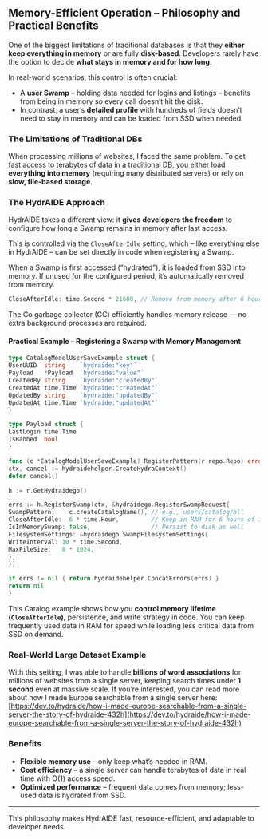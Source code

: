 ## Memory-Efficient Operation – Philosophy and Practical Benefits

One of the biggest limitations of traditional databases is that they **either keep everything in memory** or are fully **disk-based**. Developers rarely have the option to decide **what stays in memory and for how long**.

In real-world scenarios, this control is often crucial:

* A **user Swamp** – holding data needed for logins and listings – benefits from being in memory so every call doesn’t hit the disk.
* In contrast, a user’s **detailed profile** with hundreds of fields doesn’t need to stay in memory and can be loaded from SSD when needed.

### The Limitations of Traditional DBs

When processing millions of websites, I faced the same problem. To get fast access to terabytes of data in a traditional DB, you either load **everything into memory** (requiring many distributed servers) or rely on **slow, file-based storage**.

### The HydrAIDE Approach

HydrAIDE takes a different view: it **gives developers the freedom** to configure how long a Swamp remains in memory after last access.

This is controlled via the `CloseAfterIdle` setting, which – like everything else in HydrAIDE – can be set directly in code when registering a Swamp.

When a Swamp is first accessed (“hydrated”), it is loaded from SSD into memory. If unused for the configured period, it’s automatically removed from memory.

```go
CloseAfterIdle: time.Second * 21600, // Remove from memory after 6 hours idle
```

The Go garbage collector (GC) efficiently handles memory release — no extra background processes are required.

#### Practical Example – Registering a Swamp with Memory Management

```go
type CatalogModelUserSaveExample struct {
UserUUID  string    `hydraide:"key"`
Payload   *Payload  `hydraide:"value"`
CreatedBy string    `hydraide:"createdBy"`
CreatedAt time.Time `hydraide:"createdAt"`
UpdatedBy string    `hydraide:"updatedBy"`
UpdatedAt time.Time `hydraide:"updatedAt"`
}

type Payload struct {
LastLogin time.Time
IsBanned  bool
}

func (c *CatalogModelUserSaveExample) RegisterPattern(r repo.Repo) error {
ctx, cancel := hydraidehelper.CreateHydraContext()
defer cancel()

h := r.GetHydraidego()

errs := h.RegisterSwamp(ctx, &hydraidego.RegisterSwampRequest{
SwampPattern:    c.createCatalogName(), // e.g., users/catalog/all
CloseAfterIdle:  6 * time.Hour,         // Keep in RAM for 6 hours of inactivity
IsInMemorySwamp: false,                 // Persist to disk as well
FilesystemSettings: &hydraidego.SwampFilesystemSettings{
WriteInterval: 10 * time.Second,
MaxFileSize:   8 * 1024,
},
})

if errs != nil { return hydraidehelper.ConcatErrors(errs) }
return nil
}
```

This Catalog example shows how you **control memory lifetime (`CloseAfterIdle`)**, persistence, and write strategy in code. You can keep frequently used data in RAM for speed while loading less critical data from SSD on demand.

### Real-World Large Dataset Example

With this setting, I was able to handle **billions of word associations** for millions of websites from a single server, keeping search times under **1 second** even at massive scale. If you’re interested, you can read more about how I made Europe searchable from a single server here: [https://dev.to/hydraide/how-i-made-europe-searchable-from-a-single-server-the-story-of-hydraide-432h](https://dev.to/hydraide/how-i-made-europe-searchable-from-a-single-server-the-story-of-hydraide-432h)

### Benefits

* **Flexible memory use** – only keep what’s needed in RAM.
* **Cost efficiency** – a single server can handle terabytes of data in real time with O(1) access speed.
* **Optimized performance** – frequent data comes from memory; less-used data is hydrated from SSD.

---

This philosophy makes HydrAIDE fast, resource-efficient, and adaptable to developer needs.

